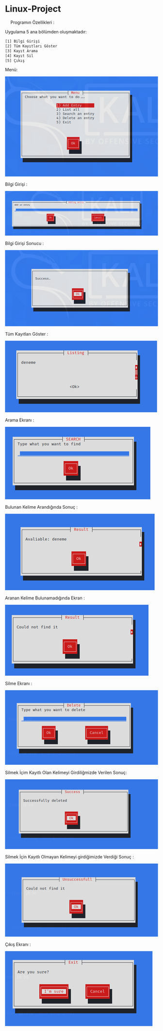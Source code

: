 # Linux-Project

&emsp; Programın Özellikleri :

Uygulama 5 ana bölümden oluşmaktadır:

    [1] Bilgi Girişi
    [2] Tüm Kayıtları Göster
    [3] Kayıt Arama
    [4] Kayıt Sil
    [5] Çıkış

Menü:

![alt text](https://raw.githubusercontent.com/Edaaltuntas/Linux-Project/main/images/1.PNG)


Bilgi Girişi :

![alt text](https://raw.githubusercontent.com/Edaaltuntas/Linux-Project/main/images/2.PNG)

Bilgi Girişi Sonucu :

![alt text](https://raw.githubusercontent.com/Edaaltuntas/Linux-Project/main/images/3.PNG)

Tüm Kayıtları Göster :

![alt text](https://raw.githubusercontent.com/Edaaltuntas/Linux-Project/main/images/4.PNG)

Arama Ekranı :

![alt text](https://raw.githubusercontent.com/Edaaltuntas/Linux-Project/main/images/5.PNG)

Bulunan Kelime Arandığında Sonuç :

![alt text](https://raw.githubusercontent.com/Edaaltuntas/Linux-Project/main/images/6.PNG)

Aranan Kelime Bulunamadığında Ekran :

![alt text](https://raw.githubusercontent.com/Edaaltuntas/Linux-Project/main/images/7.PNG)

Silme Ekranı :

![alt text](https://raw.githubusercontent.com/Edaaltuntas/Linux-Project/main/images/8.PNG)

Silmek İçim Kayıtlı Olan Kelimeyi Girdiliğmizde Verilen Sonuç: 

![alt text](https://raw.githubusercontent.com/Edaaltuntas/Linux-Project/main/images/9.PNG)

Silmek İçin Kayıtlı Olmayan Kelimeyi girdiğimizde Verdiği Sonuç :

![alt text](https://raw.githubusercontent.com/Edaaltuntas/Linux-Project/main/images/10.PNG)

Çıkış Ekranı :

![alt text](https://raw.githubusercontent.com/Edaaltuntas/Linux-Project/main/images/11.PNG)

